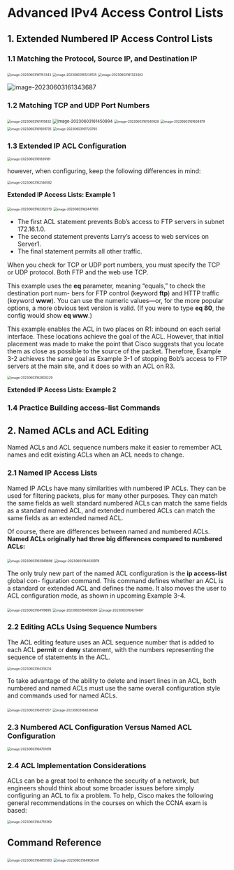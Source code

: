 # Advanced IPv4 Access Control Lists

## 1. **Extended Numbered IP Access Control Lists**

### 1.1 **Matching the Protocol, Source IP, and Destination IP**

<img src="images/image-20230603161153343.png" alt="image-20230603161153343" style="zoom:50%;" />

<img src="images/image-20230603161238135.png" alt="image-20230603161238135" style="zoom:50%;" />

<img src="images/image-20230603161323482.png" alt="image-20230603161323482" style="zoom:50%;" />

![image-20230603161343687](images/image-20230603161343687.png)



### 1.2 **Matching TCP and UDP Port Numbers**

<img src="images/image-20230603161415832.png" alt="image-20230603161415832" style="zoom:50%;" />

<img src="images/image-20230603161450894.png" alt="image-20230603161450894" style="zoom: 67%;" />

<img src="images/image-20230603161540928.png" alt="image-20230603161540928" style="zoom: 50%;" />



<img src="images/image-20230603161604979.png" alt="image-20230603161604979" style="zoom:50%;" />



<img src="images/image-20230603161659735.png" alt="image-20230603161659735" style="zoom:50%;" />

<img src="images/image-20230603161720765.png" alt="image-20230603161720765" style="zoom:50%;" />

### 1.3 **Extended IP ACL Configuration**

<img src="images/image-20230603161839181.png" alt="image-20230603161839181" style="zoom:50%;" />

however, when configuring, keep the following differences in mind:

<img src="images/image-20230603162146582.png" alt="image-20230603162146582" style="zoom:50%;" />

**Extended IP Access Lists: Example 1**

<img src="images/image-20230603162352313.png" alt="image-20230603162352313" style="zoom:50%;" />

<img src="images/image-20230603162447995.png" alt="image-20230603162447995" style="zoom:50%;" />

- The first ACL statement prevents Bob’s access to FTP servers in subnet 172.16.1.0. 
- The second statement prevents Larry’s access to web services on Server1. 
- The final statement permits all other traffic.

When you check for TCP or UDP port numbers, you must specify the TCP or UDP protocol. Both FTP and the web use TCP.

This example uses the **eq** parameter, meaning “equals,” to check the destination port num- bers for FTP control (keyword **ftp**) and HTTP traffic (keyword **www**). You can use the numeric values—or, for the more popular options, a more obvious text version is valid. (If you were to type **eq 80**, the config would show **eq www**.)

This example enables the ACL in two places on R1: inbound on each serial interface. These locations achieve the goal of the ACL. However, that initial placement was made to make the point that Cisco suggests that you locate them as close as possible to the source of the packet. Therefore, Example 3-2 achieves the same goal as Example 3-1 of stopping Bob’s access to FTP servers at the main site, and it does so with an ACL on R3.

<img src="images/image-20230603162804229.png" alt="image-20230603162804229" style="zoom:50%;" />

**Extended IP Access Lists: Example 2**

### 1.4 **Practice Building access-list Commands**



## 2. **Named ACLs and ACL Editing**

Named ACLs and ACL sequence numbers make it easier to remember ACL names and edit existing ACLs when an ACL needs to change.

### 2.1 **Named IP Access Lists**

Named IP ACLs have many similarities with numbered IP ACLs. They can be used for filtering packets, plus for many other purposes. They can match the same fields as well: standard numbered ACLs can match the same fields as a standard named ACL, and extended numbered ACLs can match the same fields as an extended named ACL.

Of course, there are differences between named and numbered ACLs. **Named ACLs originally had three big differences compared to numbered ACLs:**

<img src="images/image-20230603163949886.png" alt="image-20230603163949886" style="zoom:50%;" />

<img src="images/image-20230603164030978.png" alt="image-20230603164030978" style="zoom:50%;" />

The only truly new part of the named ACL configuration is the **ip access-list** global con- figuration command. This command defines whether an ACL is a standard or extended ACL and defines the name. It also moves the user to ACL configuration mode, as shown in upcoming Example 3-4. 

<img src="images/image-20230603164119695.png" alt="image-20230603164119695" style="zoom:50%;" />

<img src="images/image-20230603164156089.png" alt="image-20230603164156089" style="zoom:50%;" />

<img src="images/image-20230603164219497.png" alt="image-20230603164219497" style="zoom:50%;" />



### 2.2 **Editing ACLs Using Sequence Numbers**

The ACL editing feature uses an ACL sequence number that is added to each ACL **permit** or **deny** statement, with the numbers representing the sequence of statements in the ACL.

<img src="images/image-20230603164318214.png" alt="image-20230603164318214" style="zoom:50%;" />

To take advantage of the ability to delete and insert lines in an ACL, both numbered and named ACLs must use the same overall configuration style and commands used for named ACLs. 

<img src="images/image-20230603164511057.png" alt="image-20230603164511057" style="zoom:50%;" />

<img src="images/image-20230603164536549.png" alt="image-20230603164536549" style="zoom:50%;" />





### 2.3 **Numbered ACL Configuration Versus Named ACL Configuration**

<img src="images/image-20230603164701819.png" alt="image-20230603164701819" style="zoom:50%;" />



### 2.4 **ACL Implementation Considerations**

ACLs can be a great tool to enhance the security of a network, but engineers should think about some broader issues before simply configuring an ACL to fix a problem. To help, Cisco makes the following general recommendations in the courses on which the CCNA exam is based:

<img src="images/image-20230603164755169.png" alt="image-20230603164755169" style="zoom:50%;" />





## Command Reference

<img src="images/image-20230603164851583.png" alt="image-20230603164851583" style="zoom:50%;" />



<img src="images/image-20230603164908349.png" alt="image-20230603164908349" style="zoom:50%;" />

